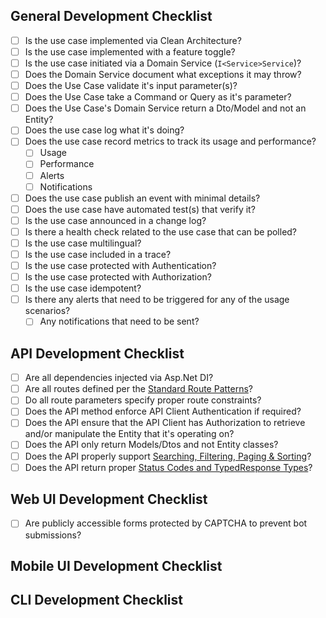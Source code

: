 ## General Development Checklist

- [ ] Is the use case implemented via Clean Architecture?
- [ ] Is the use case implemented with a feature toggle?
- [ ] Is the use case initiated via a Domain Service (`I<Service>Service`)?
- [ ] Does the Domain Service document what exceptions it may throw?
- [ ] Does the Use Case validate it's input parameter(s)?
- [ ] Does the Use Case take a Command or Query as it's parameter?
- [ ] Does the Use Case's Domain Service return a Dto/Model and not an Entity?
- [ ] Does the use case log what it's doing?
- [ ] Does the use case record metrics to track its usage and performance?
	- [ ] Usage
	- [ ] Performance
	- [ ] Alerts
	- [ ] Notifications
- [ ] Does the use case publish an event with minimal details?
- [ ] Does the use case have automated test(s) that verify it?
- [ ] Is the use case announced in a change log?
- [ ] Is there a health check related to the use case that can be polled?
- [ ] Is the use case multilingual?
- [ ] Is the use case included in a trace?
- [ ] Is the use case protected with Authentication?
- [ ] Is the use case protected with Authorization?
- [ ] Is the use case idempotent?
- [ ] Is there any alerts that need to be triggered for any of the usage scenarios?
	- [ ] Any notifications that need to be sent?

## API Development Checklist
- [ ] Are all dependencies injected via Asp.Net DI?
- [ ] Are all routes defined per the [Standard Route Patterns](onenote:Minimal%20APIs.one#Route%20Templates%20%20Patterns&section-id={CDEE1127-2365-4EF0-A3E8-895D1C9282B6}&page-id={DED95261-2A9C-402A-91D5-E6989BBE5F46}&end&base-path=https://d.docs.live.net/21299d8254c6b649/OneNote/Wes's%20Notebook/03_Resources)?
- [ ] Do all route parameters specify proper route constraints?
- [ ] Does the API method enforce API Client Authentication if required?
- [ ] Does the API ensure that the API Client has Authorization to retrieve and/or manipulate the Entity that it's operating on?
- [ ] Does the API only return Models/Dtos and not Entity classes?
- [ ] Does the API properly support [Searching, Filtering, Paging & Sorting](onenote:Minimal%20APIs.one#Request%20\%20Response%20Modelling&section-id={CDEE1127-2365-4EF0-A3E8-895D1C9282B6}&page-id={54A341C6-8BD8-4ED8-9380-49BC969D86E2}&end&base-path=https://d.docs.live.net/21299d8254c6b649/OneNote/Wes's%20Notebook/03_Resources)?
- [ ] Does the API return proper [Status Codes and TypedResponse Types](onenote:Minimal%20APIs.one#Status%20Codes%20%20Responses&section-id={CDEE1127-2365-4EF0-A3E8-895D1C9282B6}&page-id={DD1ED733-5DCF-4902-B8DA-F3EA56B6462E}&end&base-path=https://d.docs.live.net/21299d8254c6b649/OneNote/Wes's%20Notebook/03_Resources)?

## Web UI Development Checklist
- [ ] Are publicly accessible forms protected by CAPTCHA to prevent bot submissions?

## Mobile UI Development Checklist



## CLI Development Checklist
